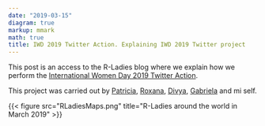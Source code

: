 ```yaml
---
date: "2019-03-15"
diagram: true
markup: mmark
math: true
title: IWD 2019 Twitter Action. Explaining IWD 2019 Twitter project
---
```

This post is an access to the R-Ladies blog where we explain how we perform the [International Women Day 2019 Twitter Action](https://blog.rladies.org/post/blog_iwdtwitter_2019/).  

This project was carried out by [Patricia](https://twitter.com/patriloto), [Roxana](https://twitter.com/data_datum), [Divya](https://twitter.com/DSeernani), [Gabriela](https://twitter.com/gdequeiroz) and mi self. 

{{< figure src="RLadiesMaps.png" title="R-Ladies around the world in March 2019" >}}

